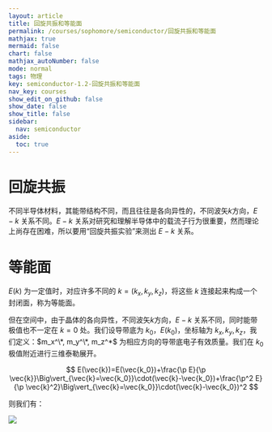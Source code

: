 ```yaml
---
layout: article
title: 回旋共振和等能面
permalink: /courses/sophomore/semiconductor/回旋共振和等能面
mathjax: true
mermaid: false
chart: false
mathjax_autoNumber: false
mode: normal
tags: 物理
key: semiconductor-1.2-回旋共振和等能面
nav_key: courses
show_edit_on_github: false
show_date: false
show_title: false
sidebar:
  nav: semiconductor
aside:
  toc: true
---
```


<!--more-->

$$
\newcommand{\dif}{\mathop{}\!\mathrm{d}}
\newcommand{\p}{\partial}
$$

# 回旋共振

不同半导体材料，其能带结构不同，而且往往是各向异性的，不同波矢$k$方向，$E-k$ 关系不同。$E-k$ 关系对研究和理解半导体中的载流子行为很重要，然而理论上尚存在困难，所以要用“回旋共振实验”来测出 $E-k$ 关系。

# 等能面

$E(k)$ 为一定值时，对应许多不同的 $k=(k_x, k_y, k_z)$，将这些 $k$ 连接起来构成一个封闭面，称为等能面。

但在空间中，由于晶体的各向异性，不同波矢$k$方向，$E-k$ 关系不同，同时能带极值也不一定在 $k=0$ 处。我们设导带底为 $k_0$，$E(k_0)$，坐标轴为 $k_x, k_y, k_z$，我们定义：$m_x^\*, m_y^\*, m_z^*$ 为相应方向的导带底电子有效质量。我们在 $k_0$ 极值附近进行三维泰勒展开。

$$
E(\vec{k})=E(\vec{k_0})+\frac{\p E}{\p \vec{k}}\Big\vert_{\vec{k}=\vec{k_0}}\cdot(\vec{k}-\vec{k_0})+\frac{\p^2 E}{\p \vec{k}^2}\Big\vert_{\vec{k}=\vec{k_0}}\cdot(\vec{k}-\vec{k_0})^2
$$

则我们有：

<img src="https://i.loli.net/2020/03/12/umnhHakKJzRWSQ1.jpg">

